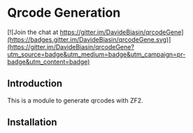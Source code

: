 Qrcode Generation
=======================

[![Join the chat at https://gitter.im/DavideBiasin/qrcodeGene](https://badges.gitter.im/DavideBiasin/qrcodeGene.svg)](https://gitter.im/DavideBiasin/qrcodeGene?utm_source=badge&utm_medium=badge&utm_campaign=pr-badge&utm_content=badge)

Introduction
------------
This is a module to generate qrcodes with ZF2.

Installation
------------
